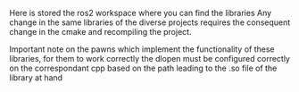Here is stored the ros2 workspace where you can find the libraries
Any change in the same libraries of the diverse projects requires the consequent change in the cmake and recompiling the project. 

Important note on the pawns which implement the functionality of these libraries, for them to work correctly the dlopen must be configured correctly on the correspondant cpp based on the path leading to the .so file of the library at hand
